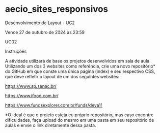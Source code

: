 # aecio_sites_responsivos

Desenvolvimento de Layout - UC2

Vence 27 de outubro de 2024 às 23:59

UC02

Instruções

A atividade utilizará de base os projetos desenvolvidos em sala de aula. Utilizando um dos 3 websites como referência, crie uma novo repositório* do GitHub em que conste uma única página (index) e seu respectivo CSS, que deve refletir o layout de um dos seguintes websites:

https://www.sp.senac.br/

https://www.ifood.com.br/

https://www.fundsexplorer.com.br/funds/deva11

*O ideal é que o projeto esteja eu próprio repositório, mas caso encontre dificuldades, faça upload do mesmo em uma pasta em seu repositório de aulas e envie o link diretamente dessa pasta.
